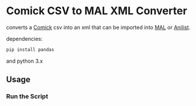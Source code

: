 
# Comick CSV to MAL XML Converter

converts a [Comick](https://comick.io/) csv into an xml that can be imported into [MAL](https://myanimelist.com/) or [Anilist](https://anilist.co/).

dependencies:

```sh
pip install pandas
```
and python 3.x
## Usage

### Run the Script
